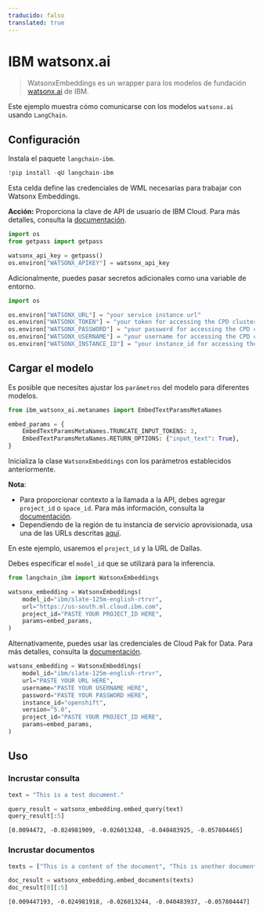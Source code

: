 ```yaml
---
traducido: falso
translated: true
---
```


# IBM watsonx.ai

>WatsonxEmbeddings es un wrapper para los modelos de fundación [watsonx.ai](https://www.ibm.com/products/watsonx-ai) de IBM.

Este ejemplo muestra cómo comunicarse con los modelos `watsonx.ai` usando `LangChain`.

## Configuración

Instala el paquete `langchain-ibm`.

```python
!pip install -qU langchain-ibm
```

Esta celda define las credenciales de WML necesarias para trabajar con Watsonx Embeddings.

**Acción:** Proporciona la clave de API de usuario de IBM Cloud. Para más detalles, consulta la [documentación](https://cloud.ibm.com/docs/account?topic=account-userapikey&interface=ui).

```python
import os
from getpass import getpass

watsonx_api_key = getpass()
os.environ["WATSONX_APIKEY"] = watsonx_api_key
```

Adicionalmente, puedes pasar secretos adicionales como una variable de entorno.

```python
import os

os.environ["WATSONX_URL"] = "your service instance url"
os.environ["WATSONX_TOKEN"] = "your token for accessing the CPD cluster"
os.environ["WATSONX_PASSWORD"] = "your password for accessing the CPD cluster"
os.environ["WATSONX_USERNAME"] = "your username for accessing the CPD cluster"
os.environ["WATSONX_INSTANCE_ID"] = "your instance_id for accessing the CPD cluster"
```

## Cargar el modelo

Es posible que necesites ajustar los `parámetros` del modelo para diferentes modelos.

```python
from ibm_watsonx_ai.metanames import EmbedTextParamsMetaNames

embed_params = {
    EmbedTextParamsMetaNames.TRUNCATE_INPUT_TOKENS: 3,
    EmbedTextParamsMetaNames.RETURN_OPTIONS: {"input_text": True},
}
```

Inicializa la clase `WatsonxEmbeddings` con los parámetros establecidos anteriormente.

**Nota**:

- Para proporcionar contexto a la llamada a la API, debes agregar `project_id` o `space_id`. Para más información, consulta la [documentación](https://www.ibm.com/docs/en/watsonx-as-a-service?topic=projects).
- Dependiendo de la región de tu instancia de servicio aprovisionada, usa una de las URLs descritas [aquí](https://ibm.github.io/watsonx-ai-python-sdk/setup_cloud.html#authentication).

En este ejemplo, usaremos el `project_id` y la URL de Dallas.

Debes especificar el `model_id` que se utilizará para la inferencia.

```python
from langchain_ibm import WatsonxEmbeddings

watsonx_embedding = WatsonxEmbeddings(
    model_id="ibm/slate-125m-english-rtrvr",
    url="https://us-south.ml.cloud.ibm.com",
    project_id="PASTE YOUR PROJECT_ID HERE",
    params=embed_params,
)
```

Alternativamente, puedes usar las credenciales de Cloud Pak for Data. Para más detalles, consulta la [documentación](https://ibm.github.io/watsonx-ai-python-sdk/setup_cpd.html).

```python
watsonx_embedding = WatsonxEmbeddings(
    model_id="ibm/slate-125m-english-rtrvr",
    url="PASTE YOUR URL HERE",
    username="PASTE YOUR USERNAME HERE",
    password="PASTE YOUR PASSWORD HERE",
    instance_id="openshift",
    version="5.0",
    project_id="PASTE YOUR PROJECT_ID HERE",
    params=embed_params,
)
```

## Uso

### Incrustar consulta

```python
text = "This is a test document."

query_result = watsonx_embedding.embed_query(text)
query_result[:5]
```

```output
[0.0094472, -0.024981909, -0.026013248, -0.040483925, -0.057804465]
```

### Incrustar documentos

```python
texts = ["This is a content of the document", "This is another document"]

doc_result = watsonx_embedding.embed_documents(texts)
doc_result[0][:5]
```

```output
[0.009447193, -0.024981918, -0.026013244, -0.040483937, -0.057804447]
```
